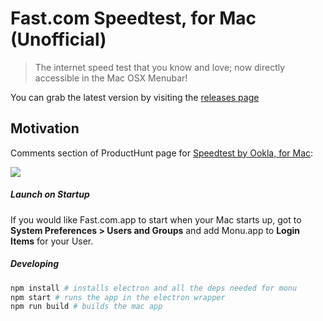 # Fast.com Speedtest, for Mac (Unofficial)

> The internet speed test that you know and love; now directly accessible in the Mac OSX Menubar!

You can grab the latest version by visiting the [releases page](https://github.com/doshprompt/fast-menubar/releases)

## Motivation

Comments section of ProductHunt page for [Speedtest by Ookla, for Mac](https://www.producthunt.com/posts/speedtest-by-ookla-for-mac):

![](https://github.com/doshprompt/fast-menubar/blob/master/motivation.png)

##### Launch on Startup

If you would like Fast.com.app to start when your Mac starts up, got to <b>System Preferences &gt; Users and Groups</b> and add Monu.app to <b>Login Items</b> for your User.

##### Developing

```bash
npm install # installs electron and all the deps needed for monu
npm start # runs the app in the electron wrapper
npm run build # builds the mac app
```
